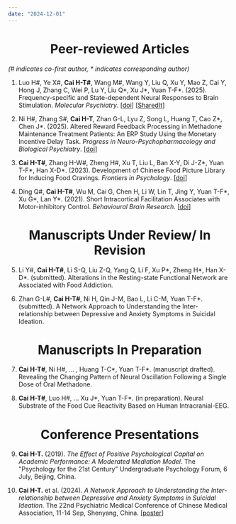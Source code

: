 ```yaml
---
date: "2024-12-01"
---
```


<h1 style="text-align: center;"> Peer-reviewed Articles </h1>

*(# indicates co-first author, \* indicates corresponding author)*
1. Luo H#, Ye X#, **Cai H-T#**, Wang M#, Wang Y, Liu Q, Xu Y, Mao Z, Cai Y, Hong J, Zhang C, Wei P, Lu Y, Liu Q\*, Xu J\*, Yuan T-F\*. (2025). Frequency-specific and State-dependent Neural Responses to Brain Stimulation. *Molecular Psychiatry*. <u>[[doi](https://doi.org/10.1038/s41380-025-02892-7)]</u> <u>[[SharedIt](https://rdcu.be/d6WsL)]</u>

2. Ni H#, Zhang S#, **Cai H-T**, Zhan G-L, Lyu Z, Song L, Huang T, Cao Z\*, Chen J\*. (2025). Altered Reward Feedback Processing in Methadone Maintenance Treatment Patients: An ERP Study Using the Monetary Incentive Delay Task. *Progress in Neuro-Psychopharmacology and Biological Psychiatry*. <u>[[doi](https://doi.org/10.1016/j.pnpbp.2025.111440)]</u>

3. **Cai H-T#**, Zhang H-W#, Zheng H#, Xu T, Liu L, Ban X-Y, Di J-Z\*, Yuan T-F\*, Han X-D\*. (2023). Development of Chinese Food Picture Library for Inducing Food Cravings. *Frontiers in Psychology*.  <u>[[doi](https://doi.org/10.3389/fpsyg.2023.1143831)]</u>

4. Ding Q#, **Cai H-T#**, Wu M, Cai G, Chen H, Li W, Lin T, Jing Y, Yuan T-F\*, Xu G\*, Lan Y\*. (2021). Short Intracortical Facilitation Associates with Motor-inhibitory Control. *Behavioural Brain Research.* <u>[[doi](https://doi.org/10.1016/j.bbr.2021.113266)]</u>

<h1 style="text-align: center;"> Manuscripts Under Review/ In Revision </h1>

5. Li Y#, **Cai H-T#**, Li S-Q, Liu Z-Q, Yang Q, Li F, Xu P\*, Zheng H\*, Han X-D\*. (submitted). Alterations in the Resting-state Functional Network are Associated with Food Addiction.

6. Zhan G-L#, **Cai H-T#**, Ni H, Qin J-M, Bao L, Li C-M, Yuan T-F\*. (submitted). A Network Approach to Understanding the Inter-relationship between Depressive and Anxiety Symptoms in Suicidal Ideation. 

<h1 style="text-align: center;"> Manuscripts In Preparation </h1>

7. **Cai H-T#**, Ni H#, … , Huang T-C\*, Yuan T-F\*. (manuscript drafted). Revealing the Changing Pattern of Neural Oscillation Following a Single Dose of Oral Methadone.

8. **Cai H-T#**, Luo H#, …  Xu J\*, Yuan T-F\*. (in preparation). Neural Substrate of the Food Cue Reactivity Based on Human Intracranial-EEG.

<h1 style="text-align: center;"> Conference Presentations </h1>

9. **Cai H-T.** (2019). *The Effect of Positive Psychological Capital on Academic Performance: A Moderated Mediation Model.* The "Psychology for the 21st Century" Undergraduate Psychology Forum, 6 July, Beijing, China. 

10. **Cai H-T.** et al. (2024). *A Network Approach to Understanding the Inter-relationship between Depressive and Anxiety Symptoms in Suicidal Ideation.* The 22nd Psychiatric Medical Conference of Chinese Medical Association, 11-14 Sep, Shenyang, China. <u>[[poster](https://github.com/Cai-hui/OutpatientsNet/blob/main/CSP2024_Poster_Cai.pdf)]</u>

